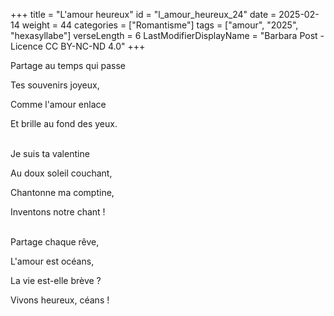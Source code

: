 +++
title = "L'amour heureux"
id = "l_amour_heureux_24"
date = 2025-02-14
weight = 44
categories = ["Romantisme"]
tags = ["amour", "2025", "hexasyllabe"]
verseLength = 6
LastModifierDisplayName = "Barbara Post - Licence CC BY-NC-ND 4.0"
+++

Partage au temps qui passe

Tes souvenirs joyeux,

Comme l'amour enlace

Et brille au fond des yeux.

 \
Je suis ta valentine

Au doux soleil couchant,

Chantonne ma comptine,

Inventons notre chant !

 \
Partage chaque rêve,

L'amour est océans,

La vie est-elle brève ?

Vivons heureux, céans !
